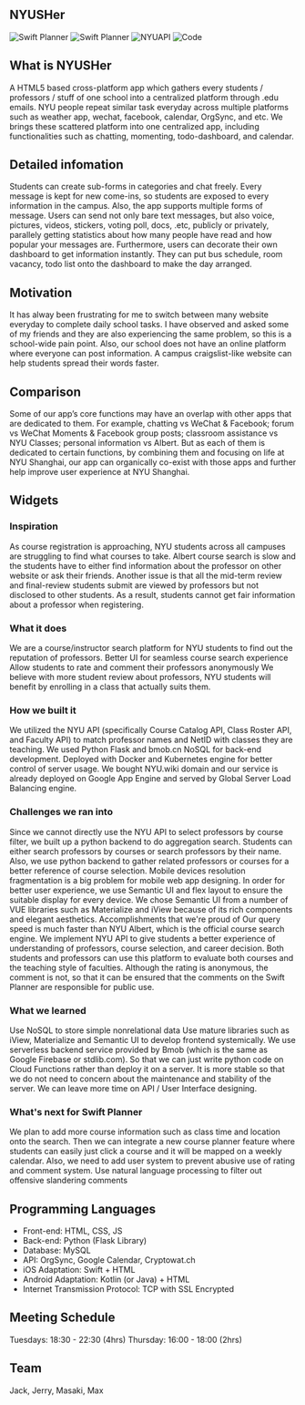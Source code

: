 ## NYUSHer

![Swift Planner](https://img.shields.io/badge/iOS-Built-40aa00.svg?style=flat-square)
![Swift Planner](https://img.shields.io/badge/Android-Built-40aa00.svg?style=flat-square)
![NYUAPI](https://img.shields.io/badge/With-NYU%20API-ff6400.svg?style=flat-square)
![Code](https://img.shields.io/badge/Code%20With-<3-ff0000.svg?style=flat-square)

## What is NYUSHer

A HTML5 based cross-platform app which gathers every students / professors / stuff of one school into a centralized platform through .edu emails. NYU people repeat similar task everyday across multiple platforms such as weather app, wechat, facebook, calendar, OrgSync, and etc. We brings these scattered platform into one centralized app, including functionalities such as chatting, momenting, todo-dashboard, and calendar.

## Detailed infomation

Students can create sub-forms in categories and chat freely. Every message is kept for new come-ins, so students are exposed to every information in the campus. Also, the app supports multiple forms of message. Users can send not only bare text messages, but also voice, pictures, videos, stickers, voting poll, docs, .etc, publicly or privately, parallely getting statistics about how many people have read and how popular your messages are.
	Furthermore, users can decorate their own dashboard to get information instantly. They can put bus schedule, room vacancy, todo list onto the dashboard to make the day arranged.

## Motivation

It has alway been frustrating for me to switch between many website everyday to complete daily school tasks. I have observed and asked some of my friends and they are also experiencing the same problem, so this is a school-wide pain point. Also, our school does not have an online platform where everyone can post information. A campus craigslist-like website can help students spread their words faster.

## Comparison

Some of our app’s core functions may have an overlap with other apps that are dedicated to them. For example, chatting vs WeChat & Facebook; forum vs WeChat Moments & Facebook group posts; classroom assistance vs NYU Classes; personal information vs Albert. But as each of them is dedicated to certain functions, by combining them and focusing on life at NYU Shanghai, our app can organically co-exist with those apps and further help improve user experience at NYU Shanghai.

## Widgets

### Inspiration

As course registration is approaching, NYU students across all campuses are struggling to find what courses to take. Albert course search is slow and the students have to either find information about the professor on other website or ask their friends. Another issue is that all the mid-term review and final-review students submit are viewed by professors but not disclosed to other students. As a result, students cannot get fair information about a professor when registering.

### What it does
We are a course/instructor search platform for NYU students to find out the reputation of professors.
Better UI for seamless course search experience
Allow students to rate and comment their professors anonymously
We believe with more student review about professors, NYU students will benefit by enrolling in a class that actually suits them.

### How we built it
We utilized the NYU API (specifically Course Catalog API, Class Roster API, and Faculty API) to match professor names and NetID with classes they are teaching.
We used Python Flask and bmob.cn NoSQL for back-end development.
Deployed with Docker and Kubernetes engine for better control of server usage.
We bought NYU.wiki domain and our service is already deployed on Google App Engine and served by Global Server Load Balancing engine.

### Challenges we ran into
Since we cannot directly use the NYU API to select professors by course filter, we built up a python backend to do aggregation search. Students can either search professors by courses or search professors by their name. Also, we use python backend to gather related professors or courses for a better reference of course selection.
Mobile devices resolution fragmentation is a big problem for mobile web app designing. In order for better user experience, we use Semantic UI and flex layout to ensure the suitable display for every device. We chose Semantic UI from a number of VUE libraries such as Materialize and iView because of its rich components and elegant aesthetics.
Accomplishments that we're proud of
Our query speed is much faster than NYU Albert, which is the official course search engine. We implement NYU API to give students a better experience of understanding of professors, course selection, and career decision.
Both students and professors can use this platform to evaluate both courses and the teaching style of faculties. Although the rating is anonymous, the comment is not, so that it can be ensured that the comments on the Swift Planner are responsible for public use.

### What we learned
Use NoSQL to store simple nonrelational data
Use mature libraries such as iView, Materialize and Semantic UI to develop frontend systemically.
We use serverless backend service provided by Bmob (which is the same as Google Firebase or stdlib.com). So that we can just write python code on Cloud Functions rather than deploy it on a server. It is more stable so that we do not need to concern about the maintenance and stability of the server. We can leave more time on API / User Interface designing.

### What's next for Swift Planner
We plan to add more course information such as class time and location onto the search.
Then we can integrate a new course planner feature where students can easily just click a course and it will be mapped on a weekly calendar. Also, we need to add user system to prevent abusive use of rating and comment system.
Use natural language processing to filter out offensive slandering comments

## Programming Languages

- Front-end: HTML, CSS, JS
- Back-end: Python (Flask Library)
- Database: MySQL
- API: OrgSync, Google Calendar, Cryptowat.ch
- iOS Adaptation: Swift + HTML
- Android Adaptation: Kotlin (or Java) + HTML
- Internet Transmission Protocol: TCP with SSL Encrypted

## Meeting Schedule

Tuesdays: 18:30 - 22:30 (4hrs)
Thursday: 16:00 - 18:00 (2hrs)

## Team
Jack, Jerry, Masaki, Max
